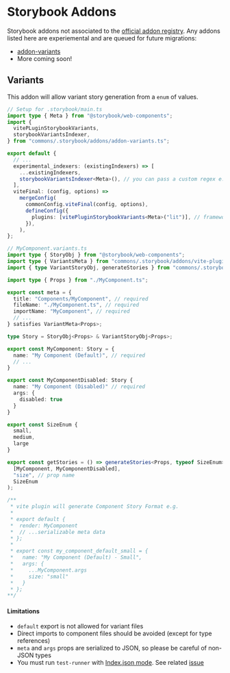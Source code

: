 # Storybook Addons

Storybook addons not associated to the [official addon registry](https://storybook.js.org/docs/addons/writing-addons). Any addons listed here are experiemental and are queued for future migrations:

- [addon-variants](#variants)
- More coming soon!

## Variants

This addon will allow variant story generation from a `enum` of values.

```ts
// Setup for .storybook/main.ts
import type { Meta } from "@storybook/web-components";
import {
  vitePLuginStorybookVariants,
  storybookVariantsIndexer,
} from "commons/.storybook/addons/addon-variants.ts";

export default {
  // ...
  experimental_indexers: (existingIndexers) => [
    ...existingIndexers,
    storybookVariantsIndexer<Meta>(), // you can pass a custom regex e.g. /.variantstories.tsx?$/
  ],
  viteFinal: (config, options) =>
    mergeConfig(
      commonConfig.viteFinal(config, options),
      defineConfig({
        plugins: [vitePluginStorybookVariants<Meta>("lit")], // frameworks: "lit"
      }),
    ),
};
```

```ts
// MyComponent.variants.ts
import type { StoryObj } from "@storybook/web-components";
import type { VariantsMeta } from "commons/.storybook/addons/vite-plugin-storybook-variants.ts";
import { type VariantStoryObj, generateStories } from "commons/.storybook/utils.ts";

import type { Props } from "./MyComponent.ts";

export const meta = {
  title: "Components/MyComponent", // required
  fileName: "./MyComponent.ts", // required
  importName: "MyComponent", // required
  // ...
} satisfies VariantMeta<Props>;

type Story = StoryObj<Props> & VariantStoryObj<Props>;

export const MyComponent: Story = {
  name: "My Component (Default)", // required
  // ...
}

export const MyComponentDisabled: Story {
  name: "My Component (Disabled)" // required
  args: {
    disabled: true
  }
}

export const SizeEnum {
  small,
  medium,
  large
}

export const getStories = () => generateStories<Props, typeof SizeEnum>( // required
  [MyComponent, MyComponentDisabled],
  "size", // prop name
  SizeEnum
);

/**
 * vite plugin will generate Component Story Format e.g.
 *
 * export default {
 *  render: MyComponent
 *  // ...serializable meta data
 * };
 *
 * export const my_component_default_small = {
 *   name: "My Component (Default) - Small",
 *   args: {
 *     ...MyComponent.args
 *     size: "small"
 *   }
 * };
**/
```

#### Limitations

- `default` export is not allowed for variant files
- Direct imports to component files should be avoided (except for type references)
- `meta` and `args` props are serialized to JSON, so please be careful of non-JSON types
- You must run `test-runner` with [Index.json mode](https://storybook.js.org/docs/writing-tests/test-runner#indexjson-mode). See related [issue](https://github.com/storybookjs/test-runner/issues/262)
